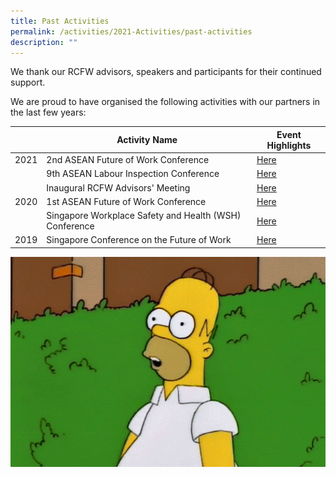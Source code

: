 ```yaml
---
title: Past Activities
permalink: /activities/2021-Activities/past-activities
description: ""
---
```

We thank our RCFW advisors, speakers and participants for their continued support. 

We are proud to have organised the following activities with our partners in the last few years:

|  | Activity Name | Event Highlights |
| -------- | -------- | -------- |
| 2021     | 2nd ASEAN Future of Work Conference | [Here](/event-archives/asean-fow-2021/) |
|  | 9th ASEAN Labour Inspection Conference |[Here](/event-archives/9th-alic/) |
|  | Inaugural RCFW Advisors' Meeting | [Here](/event-archives/inaugural-advisors-meeting/) |
| 2020 | 1st ASEAN Future of Work Conference | [Here](/event-archives/asean-fow-2020/) |
|  | Singapore Workplace Safety and Health (WSH) Conference | [Here](/event-archives/wsh-conference-2020/) |
| 2019 | Singapore Conference on the Future of Work | [Here](/event-archives/fow-conference-2019/) |

![](/images/gif-test.gif)